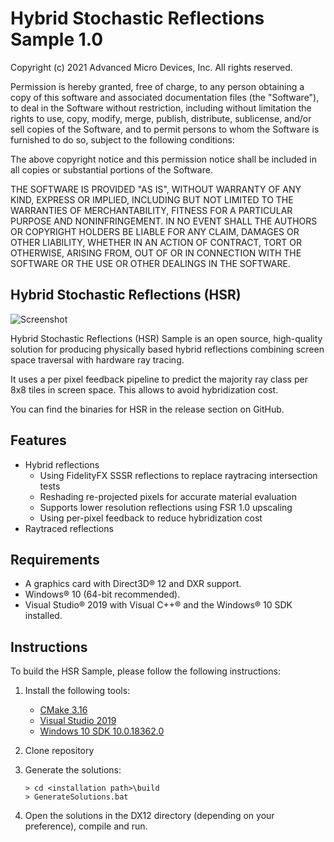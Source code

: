 # Hybrid Stochastic Reflections Sample 1.0

Copyright (c) 2021 Advanced Micro Devices, Inc. All rights reserved.

Permission is hereby granted, free of charge, to any person obtaining a copy
of this software and associated documentation files (the "Software"), to deal
in the Software without restriction, including without limitation the rights
to use, copy, modify, merge, publish, distribute, sublicense, and/or sell
copies of the Software, and to permit persons to whom the Software is
furnished to do so, subject to the following conditions:

The above copyright notice and this permission notice shall be included in
all copies or substantial portions of the Software.

THE SOFTWARE IS PROVIDED "AS IS", WITHOUT WARRANTY OF ANY KIND, EXPRESS OR
IMPLIED, INCLUDING BUT NOT LIMITED TO THE WARRANTIES OF MERCHANTABILITY,
FITNESS FOR A PARTICULAR PURPOSE AND NONINFRINGEMENT.  IN NO EVENT SHALL THE
AUTHORS OR COPYRIGHT HOLDERS BE LIABLE FOR ANY CLAIM, DAMAGES OR OTHER
LIABILITY, WHETHER IN AN ACTION OF CONTRACT, TORT OR OTHERWISE, ARISING FROM,
OUT OF OR IN CONNECTION WITH THE SOFTWARE OR THE USE OR OTHER DEALINGS IN
THE SOFTWARE.

## Hybrid Stochastic Reflections (HSR)

![Screenshot](screenshot.png)

Hybrid Stochastic Reflections (HSR) Sample is an open source, high-quality solution for producing physically based hybrid reflections combining screen space traversal with hardware ray tracing.

It uses a per pixel feedback pipeline to predict the majority ray class per 8x8 tiles in screen space. This allows to avoid hybridization cost.

You can find the binaries for HSR in the release section on GitHub. 

## Features
* Hybrid reflections
    * Using FidelityFX SSSR reflections to replace raytracing intersection tests
    * Reshading re-projected pixels for accurate material evaluation
    * Supports lower resolution reflections using FSR 1.0 upscaling
    * Using per-pixel feedback to reduce hybridization cost
* Raytraced reflections

## Requirements
* A graphics card with Direct3D® 12 and DXR support.
* Windows® 10 (64-bit recommended).
* Visual Studio® 2019 with Visual C++® and the Windows® 10 SDK installed.
## Instructions

To build the HSR Sample, please follow the following instructions:

1) Install the following tools:
    - [CMake 3.16](https://cmake.org/download/)
    - [Visual Studio 2019](https://visualstudio.microsoft.com/downloads/)
    - [Windows 10 SDK 10.0.18362.0](https://developer.microsoft.com/en-us/windows/downloads/windows-10-sdk)

2) Clone repository
3) Generate the solutions:
    ```
    > cd <installation path>\build
    > GenerateSolutions.bat
    ```

3) Open the solutions in the DX12 directory (depending on your preference), compile and run.


